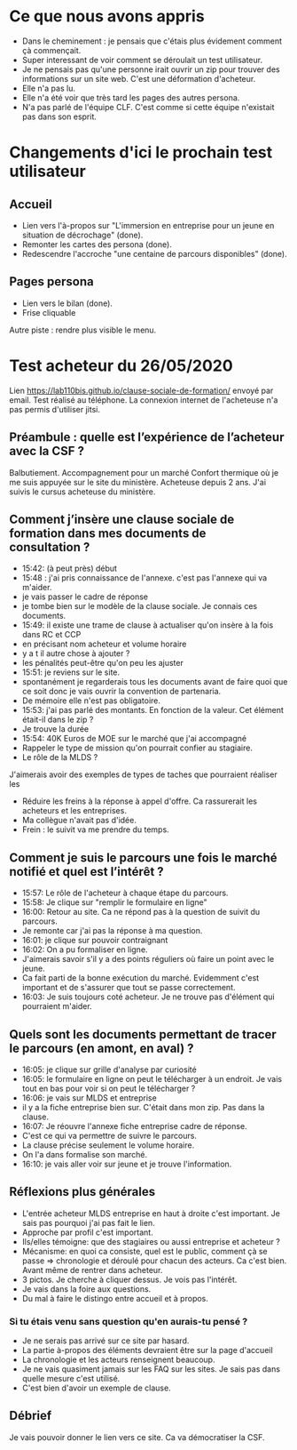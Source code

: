 # Ce que nous avons appris

- Dans le cheminement : je pensais que c'étais plus évidement comment çà commençait.
- Super interessant de voir comment se déroulait un test utilisateur.
- Je ne pensais pas qu'une personne irait ouvrir un zip pour trouver des informations sur un site web. C'est une déformation d'acheteur.
- Elle n'a pas lu.
- Elle n'a été voir que très tard les pages des autres persona.
- N'a pas parlé de l'équipe CLF. C'est comme si cette équipe n'existait pas dans son esprit.

# Changements d'ici le prochain test utilisateur

## Accueil 

- Lien vers l'à-propos sur "L'immersion en entreprise pour un jeune en situation de décrochage" (done).
- Remonter les cartes des persona (done).
- Redescendre l'accroche "une centaine de parcours disponibles" (done).


## Pages persona

- Lien vers le bilan (done).
- Frise cliquable

Autre piste : rendre plus visible le menu.


# Test acheteur du 26/05/2020

Lien https://lab110bis.github.io/clause-sociale-de-formation/ envoyé par email. Test réalisé au téléphone. La connexion internet de l'acheteuse n'a pas permis d'utiliser jitsi.

## Préambule : quelle est l’expérience de l’acheteur avec la CSF ?

Balbutiement.
Accompagnement pour un marché Confort thermique où je me suis appuyée sur le site du ministère.
Acheteuse depuis 2 ans. J'ai suivis le cursus acheteuse du ministère.

## Comment j’insère une clause sociale de formation dans mes documents de consultation ?

- 15:42: (à peut près) début
- 15:48 : j'ai pris connaissance de l'annexe. c'est pas l'annexe qui va m'aider.
- je vais passer le cadre de réponse
- je tombe bien sur le modèle de la clause sociale. Je connais ces documents.
- 15:49: il existe une trame de clause à actualiser qu'on insère à la fois dans RC et CCP
- en précisant nom acheteur et volume horaire
- y a t il autre chose à ajouter ?
- les pénalités peut-être qu'on peu les ajuster
- 15:51: je reviens sur le site.
- spontanément je regarderais tous les documents avant de faire quoi que ce soit donc je vais ouvrir la convention de partenaria.
- De mémoire elle n'est pas obligatoire.
- 15:53: j'ai pas parlé des montants. En fonction de la valeur. Cet élément était-il dans le zip ?
- Je trouve la durée 
- 15:54: 40K Euros de MOE sur le marché que j'ai accompagné
- Rappeler le type de mission qu'on pourrait confier au stagiaire.
- Le rôle de la MLDS ?

J'aimerais avoir des exemples de types de taches que pourraient réaliser les 

- Réduire les freins à la réponse à appel d'offre. Ca rassurerait les acheteurs et les entreprises.
- Ma collègue n'avait pas d'idée.
- Frein : le suivit va me prendre du temps.


## Comment je suis le parcours une fois le marché notifié et quel est l’intérêt ?

- 15:57: Le rôle de l'acheteur à chaque étape du parcours.
- 15:58: Je clique sur "remplir le formulaire en ligne"
- 16:00: Retour au site. Ca ne répond pas à la question de suivit du parcours.
- Je remonte car j'ai pas la réponse à ma question. 
- 16:01: je clique sur pouvoir contraignant
- 16:02: On a pu formaliser en ligne.
- J'aimerais savoir s'il y a des points réguliers où faire un point avec le jeune.
- Ca fait parti de la bonne exécution du marché. Evidemment c'est important et de s'assurer que tout se passe correctement.
- 16:03: Je suis toujours coté acheteur. Je ne trouve pas d'élément qui pourraient m'aider.

## Quels sont les documents permettant de tracer le parcours (en amont, en aval) ?

- 16:05: je clique sur grille d'analyse par curiosité
- 16:05: le formulaire en ligne on peut le télécharger à un endroit. Je vais tout en bas pour voir si on peut le télécharger ?
- 16:06: je vais sur MLDS et entreprise
- il y a la fiche entreprise bien sur. C'était dans mon zip. Pas dans la clause.
- 16:07: Je réouvre l'annexe fiche entreprise cadre de réponse.
- C'est ce qui va permettre de suivre le parcours.
- La clause précise seulement le volume horaire.
- On l'a dans formalise son marché.
- 16:10: je vais aller voir sur jeune et je trouve l'information.

## Réflexions plus générales

- L'entrée acheteur MLDS entreprise en haut à droite c'est important. Je sais pas pourquoi j'ai pas fait le lien.
- Approche par profil c'est important.
- Ils/elles témoigne: que des stagiaires ou aussi entreprise et acheteur ?
- Mécanisme: en quoi ca consiste, quel est le public, comment çà se passe => chronologie et déroulé pour chacun des acteurs. Ca c'est bien. Avant même de rentrer dans acheteur.
- 3 pictos. Je cherche à cliquer dessus. Je vois pas l'intérêt.
- Je vais dans la foire aux questions.
- Du mal à faire le distingo entre accueil et à propos.

### Si tu étais venu sans question qu'en aurais-tu pensé ?

- Je ne serais pas arrivé sur ce site par hasard.
- La partie à-propos des éléments devraient être sur la page d'accueil
- La chronologie et les acteurs renseignent beaucoup.
- Je ne vais quasiment jamais sur les FAQ sur les sites. Je sais pas dans quelle mesure c'est utilisé.
- C'est bien d'avoir un exemple de clause.

## Débrief

Je vais pouvoir donner le lien vers ce site. Ca va démocratiser la CSF.

